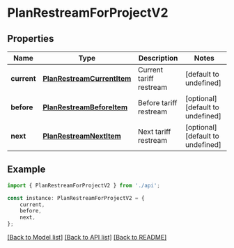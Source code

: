 # PlanRestreamForProjectV2


## Properties

Name | Type | Description | Notes
------------ | ------------- | ------------- | -------------
**current** | [**PlanRestreamCurrentItem**](PlanRestreamCurrentItem.md) | Current tariff restream | [default to undefined]
**before** | [**PlanRestreamBeforeItem**](PlanRestreamBeforeItem.md) | Before tariff restream | [optional] [default to undefined]
**next** | [**PlanRestreamNextItem**](PlanRestreamNextItem.md) | Next tariff restream | [optional] [default to undefined]

## Example

```typescript
import { PlanRestreamForProjectV2 } from './api';

const instance: PlanRestreamForProjectV2 = {
    current,
    before,
    next,
};
```

[[Back to Model list]](../README.md#documentation-for-models) [[Back to API list]](../README.md#documentation-for-api-endpoints) [[Back to README]](../README.md)
